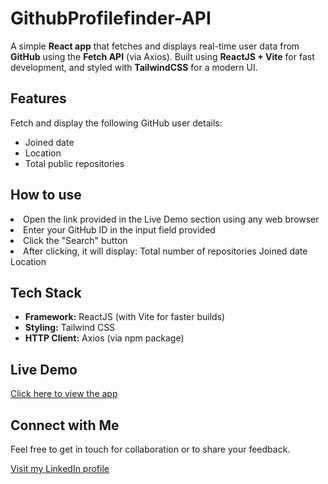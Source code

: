 <h1><b>GithubProfilefinder-API</b></h1> 

A simple <b>React app</b> that fetches and displays real-time user data from <b>GitHub</b> using the <b>Fetch API</b> (via Axios). Built using <b>ReactJS + Vite</b> for fast development, and styled with <b>TailwindCSS</b> for a modern UI. 

## Features
Fetch and display the following GitHub user details:
  - Joined date
  - Location
  - Total public repositories

## How to use
<li>Open the link provided in the Live Demo section using any web browser</li>
<li>Enter your GitHub ID in the input field provided</li>
<li>Click the "Search" button</li>
<li>After clicking, it will display:
  Total number of repositories
  Joined date
  Location</li>

## Tech Stack
- **Framework:** ReactJS (with Vite for faster builds)
- **Styling:** Tailwind CSS
- **HTTP Client:** Axios (via npm package)

## Live Demo

 [Click here to view the app](https://githubfetchapi-2025.netlify.app/)

## Connect with Me
Feel free to get in touch for collaboration or to share your feedback.

[Visit my LinkedIn profile](https://www.linkedin.com/in/ajay-wade-b48214222/)
